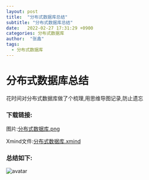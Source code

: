 ```yaml
---
layout: post
title:  "分布式数据库总结"
subtitle: "分布式数据库总结"
date:   2022-02-27 17:31:29 +0900
categories: 分布式数据库
author:  "张鑫"
tags:
  - 分布式数据库
---
```


# 分布式数据库总结
花时间对分布式数据库做了个梳理,用思维导图记录,防止遗忘

### 下载链接:
图片:[分布式数据库.png](/myblog/img/分布式数据库.png)

Xmind文件:[分布式数据库.xmind](/myblog/img/分布式数据库.xmind)


### 总结如下:
![avatar](/myblog/img/分布式数据库.png)